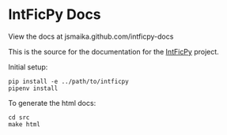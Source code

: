 # IntFicPy Docs
View the docs at jsmaika.github.com/intficpy-docs

This is the source for the documentation for the
[IntFicPy](https://github.com/JSMaika/intficpy) project.

Initial setup:

```
pip install -e ../path/to/intficpy
pipenv install
```


To generate the html docs:

```
cd src
make html
```

